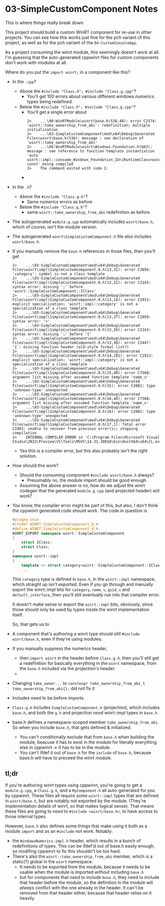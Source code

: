 # 03-SimpleCustomComponent Notes

This is where things really break down.

This project should build a custom WinRT component for re-use in other projects. You can see how this works just fine for the pch variant of this project, as well as for the pch variant of the `04-CustomConsoleApp`.

As a project consuming the winrt module, this seemingly doesn't work at all. I'm guessing that the auto-generated cppwinrt files for custom components don't work with modules at all.


Where do you put the `import winrt;` in a component like this?
* In the `.cpp`?
  - Above the `#include "Class.h"; #include "Class.g.cpp"`?
    - You'll get 100 errors about various different windows.numerics types being redefined.
  - Below the `#include "Class.h"; #include "Class.g.cpp"`?
    - You'll get a single error about
      ```
      2>    ...\00-WinRTModule\winrt\base.h(538,48): error C2374: 'winrt::take_ownership_from_abi': redefinition; multiple initialization
      2>    ...\03-SimpleCustomComponent\mod\x64\Debug\Generated Files\winrt\base.h(538): message : see declaration of 'winrt::take_ownership_from_abi'
      2>    ...\00-WinRTModule\winrt\Windows.Foundation.h(663): message : see reference to function template instantiation 'auto winrt::impl::consume_Windows_Foundation_IUriRuntimeClass<winrt::Windows::Foundation::IUriRuntimeClass>::Domain(void) const' being compiled
      2>    The command exited with code 2.
      ```
    -
* In the `.h`?
  - Above the `#include "Class.g.h"`?
    - Same numerics errors as before
  - Below the `#include "Class.g.h"`?
    - same `winrt::take_ownership_from_abi` redefinition as before.
* The autogenerated `module.g.cpp` automatically includes `winrt/base.h`, which of course, isn't the module version.
* The autogenerated `winrt\SimpleCustomComponent.h` file _also_ includes `winrt/base.h`.
* If you manually remove the `base.h` references in those files, then you'll get
  ```
  2>    ...\03-SimpleCustomComponent\mod\x64\Debug\Generated Files\winrt\impl\SimpleCustomComponent.0.h(13,32): error C3856: 'category': symbol is not a class template
  2>    ...\03-SimpleCustomComponent\mod\x64\Debug\Generated Files\winrt\impl\SimpleCustomComponent.0.h(13,31): error C2143: syntax error: missing ';' before 'winrt::SimpleCustomComponent::IClass'
  2>    ...\03-SimpleCustomComponent\mod\x64\Debug\Generated Files\winrt\impl\SimpleCustomComponent.0.h(13,14): error C2913: explicit specialization; 'winrt::impl::category' is not a specialization of a class template
  2>    ...\03-SimpleCustomComponent\mod\x64\Debug\Generated Files\winrt\impl\SimpleCustomComponent.0.h(13,37): error C2059: syntax error: '>'
  2>    ...\03-SimpleCustomComponent\mod\x64\Debug\Generated Files\winrt\impl\SimpleCustomComponent.0.h(13,38): error C2143: syntax error: missing ';' before '{'
  2>    ...\03-SimpleCustomComponent\mod\x64\Debug\Generated Files\winrt\impl\SimpleCustomComponent.0.h(13,38): error C2447: '{': missing function header (old-style formal list?)
  2>    ...\03-SimpleCustomComponent\mod\x64\Debug\Generated Files\winrt\impl\SimpleCustomComponent.0.h(14,101): error C2913: explicit specialization; 'winrt::impl::category' is not a specialization of a class template
  2>    ...\03-SimpleCustomComponent\mod\x64\Debug\Generated Files\winrt\impl\SimpleCustomComponent.0.h(15,40): error C7568: argument list missing after assumed function template 'name_v'
  2>    ...\03-SimpleCustomComponent\mod\x64\Debug\Generated Files\winrt\impl\SimpleCustomComponent.0.h(15): error C2062: type 'unknown-type' unexpected
  2>    ...\03-SimpleCustomComponent\mod\x64\Debug\Generated Files\winrt\impl\SimpleCustomComponent.0.h(16,40): error C7568: argument list missing after assumed function template 'name_v'
  2>    ...\03-SimpleCustomComponent\mod\x64\Debug\Generated Files\winrt\impl\SimpleCustomComponent.0.h(16): error C2062: type 'unknown-type' unexpected
  2>    ...\03-SimpleCustomComponent\mod\x64\Debug\Generated Files\winrt\impl\SimpleCustomComponent.0.h(17,1): fatal error C1903: unable to recover from previous error(s); stopping compilation
  2>    INTERNAL COMPILER ERROR in 'C:\Program Files\Microsoft Visual Studio\2022\Preview\VC\Tools\MSVC\14.31.30818\bin\HostX64\x64\CL.exe'
  ```
  - Yes this is a compiler error, but this also probably isn't the right solution.


* How should this work?
  - Should the consuming component `#include winrt/base.h` always?
    - Presumably no, the module import should be good enough.
  - Assuming the above answer is no, how do we adjust the winrt codegen that the generated `module.g.cpp` (and projected header) will work?


* You know, the compiler error might be part of this, but also, I don't think the cppwinrt generated code should work. The code in question is

  ```c++
  #pragma once
  #ifndef WINRT_SimpleCustomComponent_0_H
  #define WINRT_SimpleCustomComponent_0_H
  WINRT_EXPORT namespace winrt::SimpleCustomComponent
  {
      struct IClass;
      struct Class;
  }
  namespace winrt::impl
  {
      template <> struct category<winrt::SimpleCustomComponent::IClass>{ using type = interface_category; };
      ...
  ```
  This `category` type is defined in `base.h`, in the `winrt::impl` namespace, which straight up isn't exported. Even if you go through and manually export the winrt::impl bits for `category`, `name_v`, `guid_v` and `default_interface`, then you'll still eventually run into that compiler error.

  It doesn't make sense to export the `winrt::impl` bits, obviously, since those should only be used by types inside the winrt implementation itself.

  So, that gets us to
* A component that's authoring a winrt type should still `#include winrt/base.h`, even if they're using modules.
* If you manually suppress the numerics header,
  - then `import winrt` in the header before `Class.g.h`, then you'll still get a redefinition for basically everything in the `winrt` namespace, from the `base.h` included via the projection's header.
  -
* Changing `take_owner...` to
  `constexpr take_ownership_from_abi_t take_ownership_from_abi{};`
  did not fix it

* Includes need to be before imports.
* `Class.g.h` includes `SimpleCustomComponent.h` (projection), which includes `base.h`, and both the `g.h` and projection _need_ winrt::impl types in `base.h`.
* base.h defines a namespace-scoped member `take_ownership_from_abi`. So when you include `base.h`, that gets defined & initialized.
  - You can't conditionally exclude that from `base.h` when building the module, beacuse it has to exist in the module for literally everything else in cppwinrt -> it has to be in the module.
  - You can't ifdef it out of `base.h` for the `include` of `base.h`, because base.h will have to preceed the winrt module.


## tl;dr

If you're authoring winrt types using cppwinrt, you're going to get a `module.g.cpp`, a `Class.g.h`, and a `MyComponent.h` all auto-generated for you by cppwinrt. These files all require some `winrt::impl` types that are defined in `winrt/base.h`, but are notably _not_ exported by the module. (They're implementation details of winrt, so that makes logical sense). That means these files are going to _need_ to `#include <winrt/base.h>`, to have access to those internal types.

However, `base.h` also defines some things that make using it both as a module `import` and as an `#include` not work. Notably:
* the `WindowsNumerics.impl.h` header, which results in a bunch of redefinitions of types. This can be ifdef'd out of base.h easily enough, so modifing cppwinrt to fix this shouldn't be too hard.
* There's also the `winrt::take_ownership_from_abi` member, which is a static(?) global in the `winrt` namespace.
  - It needs to be exported from the module, because it needs to be usable when the module is imported _without_ including `base.h`
  - but for components that _need_ to include `base.h`, they need to include that header before the module, so the definition in the module will _always_ conflict with the one already in the header. It can't be removed from that header either, because that header relies on it heavily.
